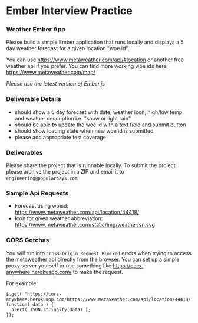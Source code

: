 # Ember Interview Practice

### Weather Ember App

Please build a simple Ember application that runs locally and displays a 5 day weather forecast for a given location "woe id".

You can use https://www.metaweather.com/api/#location or another free weather api if you prefer. You can find more working woe ids here https://www.metaweather.com/map/

_Please use the latest version of Ember.js_

### Deliverable Details

- should show a 5 day forecast with date, weather icon, high/low temp and weather description i.e. "snow or light rain"
- should be able to update the woe id with a text field and submit button
- should show loading state when new woe id is submitted
- please add appropriate test coverage

### Deliverables

Please share the project that is runnable locally. To submit the project please archive the project in a ZIP and email it to `engineering@popularpays.com`.

### Sample Api Requests

- Forecast using woeid: https://www.metaweather.com/api/location/44418/
- Icon for given weather abbreviation: https://www.metaweather.com/static/img/weather/sn.svg

### CORS Gotchas

You will run into `Cross-Origin Request Blocked` errors when trying to access the metaweather api directly from the browser. You can set up a simple proxy server yourself or use something like https://cors-anywhere.herokuapp.com/ to make the request.

For example

```
$.get( "https://cors-anywhere.herokuapp.com/https://www.metaweather.com/api/location/44418/", function( data ) {
  alert( JSON.stringify(data) );
});
```

